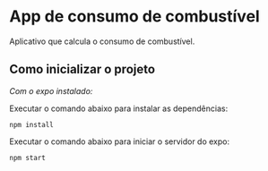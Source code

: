 # App de consumo de combustível
Aplicativo que calcula o consumo de combustível.

## Como inicializar o projeto

*Com o expo instalado:*

Executar o comando abaixo para instalar as dependências:

``npm install``

Executar o comando abaixo para iniciar o servidor do expo:

``npm start``

